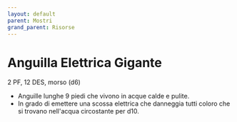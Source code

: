 ```yaml
---
layout: default
parent: Mostri
grand_parent: Risorse
---
```


# Anguilla Elettrica Gigante

2 PF, 12 DES, morso (d6)

- Anguille lunghe 9 piedi che vivono in acque calde e pulite.
- In grado di emettere una scossa elettrica che danneggia tutti coloro che si trovano nell'acqua circostante per d10.